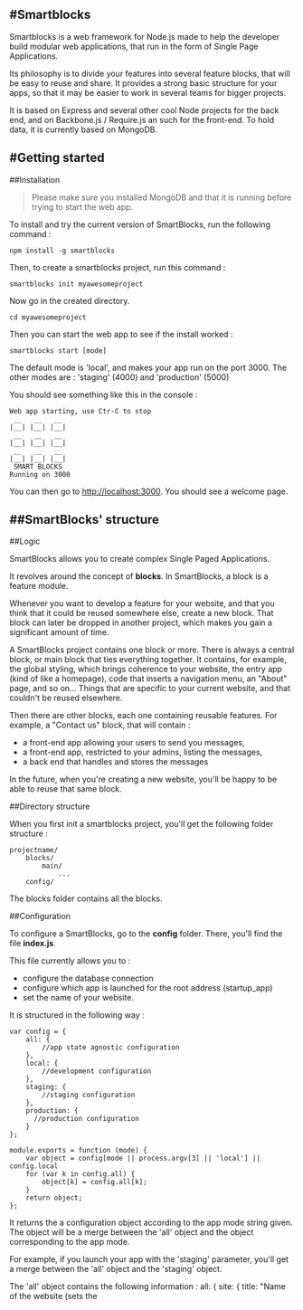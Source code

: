 #Smartblocks
------------------------------------

Smartblocks is a web framework for Node.js made to help the developer build modular web applications, that run in
the form of Single Page Applications.

Its philosophy is to divide your features into several feature blocks, that will be easy to reuse and share. It
provides a strong basic structure for your apps, so that it may be easier to work in several teams for bigger projects.

It is based on Express and several other cool Node projects for the back end, and on Backbone.js / Require.js an such
for the front-end. To hold data, it is currently based on MongoDB.

#Getting started
------------------------------------

##Installation

> Please make sure you installed MongoDB and that it is running before trying to start the web app.

To install and try the current version of SmartBlocks, run the following command :

    npm install -g smartblocks

Then, to create a smartblocks project, run this command :

    smartblocks init myawesomeproject

Now go in the created directory.

    cd myawesomeproject

Then you can start the web app to see if the install worked :

    smartblocks start [mode]

The default mode is 'local', and makes your app run on the port 3000.
The other modes are : 'staging' (4000) and 'production' (5000)

You should see something like this in the console :

    Web app starting, use Ctr-C to stop
     __   __   __
    |__| |__| |__|
     __   __   __
    |__| |__| |__|
     __   __   __
    |__| |__| |__|
     SMART BLOCKS
    Running on 3000

You can then go to [http://localhost:3000][1]. You should see a welcome page.

##SmartBlocks' structure
-----------------------------------------------------------------

##Logic

SmartBlocks allows you to create complex Single Paged Applications.

It revolves around the concept of **blocks**. In SmartBlocks, a block is a feature module.

Whenever you want to develop a feature for your website, and that you think that it could be reused somewhere else,
create a new block. That block can later be dropped in another project, which makes you gain a significant amount of
time.

A SmartBlocks project contains one block or more. There is always a central block, or main block that ties everything
together. It contains, for example, the global styling, which brings coherence to your website, the entry app
(kind of like a homepage), code that inserts a navigation menu, an "About" page, and so on... Things that are specific
to your current website, and that couldn't be reused elsewhere.

Then there are other blocks, each one containing reusable features. For example, a "Contact us" block, that will
contain :

- a front-end app allowing your users to send you messages,
- a front-end app, restricted to your admins, listing the messages,
- a back end that handles and stores the messages

In the future, when you're creating a new website, you'll be happy to be able to reuse that same block.

##Directory structure

When you first init a smartblocks project, you'll get the following folder structure :

    projectname/
        blocks/
            main/
                ...
        config/

The blocks folder contains all the blocks.

##Configuration

To configure a SmartBlocks, go to the **config** folder. There, you'll find the file **index.js**.

This file currently allows you to :

- configure the database connection
- configure which app is launched for the root address (startup_app)
- set the name of your website.

It is structured in the following way :

    var config = {
        all: {
            //app state agnostic configuration
        },
        local: {
            //development configuration
        },
        staging: {
            //staging configuration
        },
        production: {
          //production configuration
        }
    };

    module.exports = function (mode) {
        var object = config[mode || process.argv[3] || 'local'] || config.local
        for (var k in config.all) {
            object[k] = config.all[k];
        }
        return object;
    };

It returns the a configuration object according to the app mode string given. The object will be a merge between
the 'all' object and the object corresponding to the app mode.

For example, if you launch your app with the 'staging' parameter, you'll get a merge between the 'all' object
and the 'staging' object.

The 'all' object contains the following information :
    all: {
        site: {
            title: "Name of the website (sets the <title> tag in the page)"
        },
        frontend: {
            startup_app: { //sets the app that's going to start at launch (when no #url is specified).
                block: 'main',
                app: 'home'
            }
        }
    },

The other objects contain information for the database connection. For example, if you're using MongoDB, this will
make your project use the 'exampleDB' database, and collections will be created for every model you create.
It also makes your app use the port 3000. You can change these settings for the other app modes.

    local: {
        mode: 'local',
        port: 3000,
        database: {
            connection_str: 'mongodb://127.0.0.1:27017',
            name: 'exampleDB'
        }
    },

By default your app is launched in the 'local' mode.

##Blocks

A block is a feature module. It's represented by a directory in the blocks folder. It's structured in the following way :

    blocks/
        ...
        blockName/
            frontend/
                apps/
                collections/
                models/
                index.js
                index.less
            backend/
                models/
                controllers/
            descriptor.json
        ...



###Block backend

The backend contains data models and controllers
to access them via a Json Restful api.

The frontend, based on Backbone.js and Require.js, contains an entry point, hooks to the backend data and apps.

####descriptor.json file

The descriptor.json file contains the configuration of your block. It contains :

- the name of the block
- an array of apps, that is to say screens that are to be launched in the front-end
- an array of types, representing the models of the backend, to make them accessible in the front end

####models

Models represent the data of the block in the backend. They are based on [node-orm 2][7]. Read their documentation for
more information on retrieving models, saving and so on. They are structured like this :

    //backend/models/Book.js
    module.exports = function (db, cb) {
        db.define('Book', {
            name: String,
            content: String
        });
        return cb();
    };


####controllers

Controllers are what allows a block to serve a restful API to access the model data. You'll usually have one controller
per model.

They are structured like this, if we take the example of the Book model.

    module.exports = {
        //Accessible through GET http://yoursite/blockname/controllername
        index: function (req, res) {
            //get a list of books
            res.json(books);
        },
        //Accessible through GET http://yoursite/blockname/controllername/[someid]
        show: function (req, res) {
            //get a spectific book's data, thanks to the given req.params.id
            res.json(book);
        },
        //Accessible through POST http://yoursite/blockname/controllername
        create: function (req, res) {
            //create a book based on the data passed in req.body (e.g. req.body.content, or req.body.title)
            res.json(book);
        },
        //Accessible through PUT http://yoursite/blockname/controllername/[someid]
        update: function (req, res) {
            //update a book based on req.body and req.params.id
            res.json(object);
        },
        //Accessible through DELETE http://yoursite/blockname/controllername/[someid]
        destroy: function (req, res) {
            //delete a book based on req.params.id
            res.json(object);
        },
        //custom method, accessible through http://yoursite/blockname/controllername/actions/mymethod
        mymethod: function (req, res) {
            res.send(200, 'hello');
        }
    };

###Block frontend

*Folder structure*
The front end folder is a static file folder. Any file placed in it is accessible to http requests through :

    http://yoursite/blockName/[file]

It is pre-configured with :

**Name** | **Use**
--- | ----
**apps/**          |  This folder will contain app folders. Each app will contain views, style files and templates.
**collections/**   | This folder will contain Backbone collection files associated with each type.
**models/**        | This folder will contain Backbone model files associated with each type.
**index.js**             | This is the entry point of the block. It contains an init method, called during the page initialization, and methods to launch each app.
**index.less**           | This is the entry point for the style. It will contain Less imports for every style file in the block folder.


####Initialization

When a user calls the root url :

    http://yoursite/

An html page is loaded. This page contains references to the smartblocks front-end framework. The latter
will initialize everything, by :

- loading apps, and blocks, and their data
- creating a SmartBlocks object
- initializing a basic Backbone router

Once all that's done, an entry screen is put in the DOM.

*The SmartBlocks object*

The front-end revolves around a public object, **SmartBlocks**.

In this object, you'll find all the data you need, preloaded in the way prescribed by your backend controllers.

The object's structure is the following :

    SmartBlocks
        .Methods : contains global methods
            .render(html) : renders html in the screen
        .Data : contains the default data
            .users : a backbone collection of all the users
        .Blocks : contains all the blocks
            .ExampleBlock
                .Models : contains all the Backbone Models of that block
                    .ExampleModel
                .Collections : contains all the Backbone Collections of that block
                    .ExampleModels
                .Data : contains Backbone collections of the data loaded in the clien
                    .examplemodels
                .Main : contains all the methods in the block's index.js file

For example, let's say you have a blog block, and that you want to access all the posts. You'd do something like this :

    var posts_array = SmartBlocks.Blocks.Blog.Data.posts.models

Then you'd be able to loop through the posts_array and work with the data.


##Creating your own first block
-----------------------------------------------------------------

This part explains to you how to create a basic Todo list app with SmartBlocks.

##Automated creation
To create a block, go to the project folder and enter the following command :

    $ smartblocks generate_block

You'll be asked the name of the block. Enter 'TaskManager'. This will create the following folder structure in your project :

    blocks/
        ...
        TaskManager/
            frontend/
                apps/
                collections/
                models/
                index.js
                index.less
            backend/
                models/
                controllers/
            descriptor.json
        ...


##Working in the back end : creating the Task model and the Tasks controller

###Task Model

Create the **Task.js** file in the TaskManager/backend/models folder, and enter the following code in it :

    module.exports = function (db, cb) {
        db.define('Book', {
            name: String
        });
        return cb();
    };

###Tasks controller

Now, to create a webservice to edit those tasks, create the **Tasks.js** file in the TaskManager/backend/controllers
folder, and edit it so it looks like this :

    module.exports = {
        /**
         * Gets all the tasks stored and returns a json array
         */
        index: function (req, res) {
            req.models.Task.find({}, function (err, tasks) {
                if (err) {
                    res.send(500, 'error');
                } else {
                    res.json(tasks);
                }
            });
        },
        /**
         * Gets the task pointed by the id parameter in the URL, and returns it as Json
         */
        show: function (req, res) {
            var id = req.params.id;
            req.models.Task.get(id, function (err, task) {
                if (err) {
                    res.send(404, 'not found');
                } else {
                    res.json(task);
                }
            });
        },
        /**
         * Creates a new task with the given name and returns it as json
         */
        create: function (req, res) {
            var name = req.body.name;
            if (name) {
                req.models.Task.create([
                    {
                        name: name
                    }
                ], function (err, tasks) {
                    res.json(tasks[0]);
                });
            } else {
                res.send(400, 'missing parameters');
            }
        },
        /**
         * Updates the task with the given id with the parameters given (sent as json body by a Backbone model
         * when the method save() is called in the front-end)
         */
        update: function (req, res) {
            var id = req.params.id;
            var name = req.body.name;
            var content = req.body.content;
            if (name && content) {
                req.models.Task.get(id, function (err, task) {
                    if (err) {
                        res.send(404);
                    } else {
                        task.name = name;
                        task.save(function (err) {
                            if (err) {
                                res.send(500);
                            } else {
                                res.json(task);
                            }
                        });
                    }
                });
            }
        },
        /**
         * Deletes the task that has the given id
         */
        destroy: function (req, res) {
            var id = req.params.id;
            req.models.Task.get(id, function (err, task) {
                if (err) {
                    res.send(404);
                } else {
                    task.remove(function (err) {
                        if (err) {
                            res.send(500);
                        } else {
                            res.send(200, 'success');
                        }
                    });
                }
            });
        }
    };

##Working in the front-end : linking data and creating an app.

Please note that to work with the SmartBlocks front-end, you have to be used to [Backbone][3], [Underscorejs][4] and [Requirejs][5].
If you're not, it is recommended to read their docs first.

###Adding the frontend model and collection for tasks

To add the frontend model, create a file in TaskManager/frontend/models called Task.js, containing :

    define([
        'underscore',
        'backbone'
    ], function (_, Backbone) {
        var Model = Backbone.Model.extend({
            default: {

            },
            urlRoot: "/TaskManager/Tasks"
        });
        return Model;
    });

To add the frontend collection, create a file in TaskManager/frontend/collections called Tasks.js, containing :

    define([
        'jquery',
        'underscore',
        'backbone',
        '../models/Task'
    ], function ($, _, Backbone, Task) {
        var Collection = Backbone.Collection.extend({
            model: Task,
            url: "/TaskManager/Tasks"
        });

        return Collection;
    });

That will allow you to use the data loaded from the backend's Tasks controller index action like this

    var tasks = SmartBlocks.Blocks.TaskManager.Data.tasks
    //tasks is a Backbone collection containing instanciated Backbone models, representing the tasks

Let's say that you have a task with the id "90a12b83". To get its name, you'll just have to do

    var task = SmartBlocks.Blocks.TaskManager.Data.tasks.get('90a12b83');
    alert(task.get('name'));

###Creating the app

Now that we have a backend that stores tasks to do, we're going to create an app to interact with them.

The first thing you need to do to add an app in the front-end is to edit the block's descriptor.json, and add the name
of that app :

     "apps": [
           ...
            {
                "name": "todolist",
                "entry_point": "launch_todolist"
            }
        ],

Then, open the index.js file in the frontend folder. Add the launch method in the main object :

    init: function () {
        ...
    },
    ...
    launch_todolist: function (app) {

    }
    ...

This method is now called when the user accesses the following address :

    http://yoursite#todolist

Right now, this method does nothing, which is not very impressive. What we want to do is to call a Backbone view
and put it in the DOM, to enable the user to interact with the app.

Let's say that our app

We're going to create the following folder structure in the frontend/apps folder :

    apps/
        todolist/
            style/
                main.less
            templates/
                main.html
            views/
                main.js


First, let's create a template that will hold you tasks and allow the user to create some, in main.html

    <h3>Tasks</h3>
    <ul>
        <% for (var k in tasks) { %>
            <li><%= tasks[k].get('name') %></li>
        <% } %>
    </ul>
    <input type="text" class="task_input" /><button class="add_button">Add</button>

In the main.js file, put the code for a Backbone view like that :

    define([
        'jquery',
        'underscore',
        'backbone',
        'text!../templates/main.html' //This adds a reference to the template main.html. The 'text!' indicates
                                      // that it shall be treated as raw text
    ], function ($, _, Backbone, main_tpl) {
        var View = Backbone.View.extend({
            tagName: "div",
            className: "books_explorer",
            initialize: function () {
                var base = this;
            },
            init: function () {
                var base = this;
                base.render();
                base.registerEvents();
            },
            render: function () {
                var base = this;

                //This gets all the tasks loaded from the backend
                var tasks = SmartBlocks.Blocks.TaskManager.Data.tasks.models;
                //This computes the html, thanks to the Underscore template method. It uses the template loaded
                //at the top of the file (main.html)
                var template = _.template(main_tpl, {
                    tasks: tasks
                });
                //This puts the computed html in the view's main element
                base.$el.html(template);
            },
            registerEvents: function () {
                var base = this;

                //This adds an event listener when a click is triggered on the button
                base.$el.delegate('.add_button', 'click', function () {
                    var task_name = base.$el.find('.task_input').val();
                    var task = new SmartBlocks.Blocks.TaskManager.Models.Task({
                        name: task_name
                    });
                    task.save({}, {
                        success: function () {
                            //This adds the saved task in the main collection :
                            SmartBlocks.Blocks.TaskManager.Data.tasks.add(task);
                            //This rerenders the view so that the new task is displayed
                            base.render();
                        }
                    });
                });
            }
        });

        return View;
    });

The init method has to be called right after the view has been inserted in the Dom. That
way, things rendered in the render method will be displayed right away, and the events registered in registeredEvents
will be correctly linked.

To display the view when the app is launched (when the #todolist url is called), add a reference to it at the top
of **index.js** :

    define([
        './apps/todolist/views/main'
    ], function (LibraryView, TodolistView) {
        var main = {
            init: function () {

            },
            launch_todolist: function (app) {
                var todolist_view = new TodolistView();
                SmartBlocks.Methods.render(todolist_view.$el);
                todolist_view.init(app);
            }
        };
        return main;
    });

And that's it ! You can now run

    $ smartblocks start

in your project's folder, and go right to [http://localhost:3000#todolist][6] to see the result.

###Creating an entry app.

If you want an app to become the homepage (shown when you call http://yoursite), you have to edit in the configuration
file /config/index.js, the field :

    all: {
            site: {
                title: "Your site Title"
            },
            frontend: {
                startup_app: {
                    block: 'main', //the block hosting the homepage app
                    app: 'home' // the name of the homepage app
                }
            }
        },


#Command Line Interface for SmartBlocks
--------------------------------------------------

A few commands are available for the smartblocks tool. Here they are.

##init

Run it from the folder where you host all your projects :

    $ smartblocks init MyWebsite

This creates a folder called MyWebsite. In it, you'll find the standard directory structure for a smartblocks project,
with a main block, containing a preconfigured homepage.

##start

    $ smartblocks start [local|staging|production]

This launches the app, which is accessible on [http://localhost:3000][1] if launched in the staging mode.

##generate_block

    $ smartblocks generate_block

This command asks the developer for a new block name and scaffolds the folder structure, in the blocks folder.
It creates the following structure :

    blocks/
        backend/
            models/
            controllers/
        frontend/
            apps/
            models/
            collections/
            index.js
            index.less
        descriptor.json

##generate_type

    $ smartblocks generate_type

This command asks the developer a series of questions to create a new type. This will create :

- a model in the backend, with the fields added by the developer,
- an empty controller in the backend, letting the developer decide how the data is returned to the front-end,
- a type entry in the descriptor.json, allowing the front-end to automatically load this data,
- a Backbone model in the front-end
- a Backbone collection in the front-end

All that will be created in the block the developer chose (this is the first question).

When adding a new type, this command allows the developer to only concentrate on the webservice, the other tasks
usually being the same.

#License
--------------------------------------------------
Smartblocks is licensed under the AGPL v3.0 license.
[http://www.tldrlegal.com/l/AGPL3][2]

#More information about Smartblocks
--------------------------------------------------

We're working on the official website where there will be more docs and stuff.
We're thinking about making a features store ;).

The website will contain useful information for a more complete use than the one presented in this Readme, including
for example :

- Application subrouting
- Shortcuts detection
- Live exchange with socket.io (which is included in the framework)
- User / session management, and user restricted blocks / apps

[1]:http://localhost:3000
[2]:http://www.tldrlegal.com/l/AGPL3
[3]:http://backbonejs.org/
[4]:http://underscorejs.org/
[5]:http://requirejs.org/
[6]:http://localhost:3000#todolist
[7]:https://github.com/dresende/node-orm2
